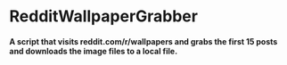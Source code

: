 RedditWallpaperGrabber
======================
<h4>A script that visits reddit.com/r/wallpapers and grabs the first 15 posts and downloads the image files to a local file.</h4>
